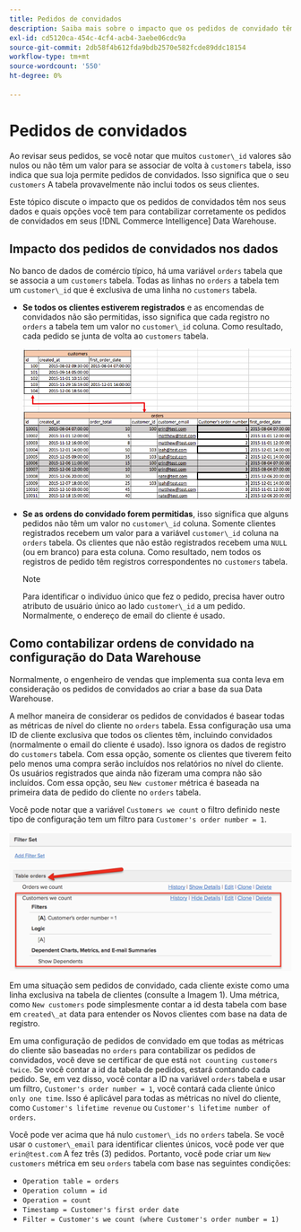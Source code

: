 ```yaml
---
title: Pedidos de convidados
description: Saiba mais sobre o impacto que os pedidos de convidado têm nos seus dados e quais opções você tem para contabilizar corretamente os pedidos de convidado em seus [!DNL Commerce Intelligence] Data Warehouse.
exl-id: cd5120ca-454c-4cf4-acb4-3aebe06cdc9a
source-git-commit: 2db58f4b612fda9bdb2570e582fcde89ddc18154
workflow-type: tm+mt
source-wordcount: '550'
ht-degree: 0%

---
```


# Pedidos de convidados

Ao revisar seus pedidos, se você notar que muitos `customer\_id` valores são nulos ou não têm um valor para se associar de volta à `customers` tabela, isso indica que sua loja permite pedidos de convidados. Isso significa que o seu `customers` A tabela provavelmente não inclui todos os seus clientes.

Este tópico discute o impacto que os pedidos de convidados têm nos seus dados e quais opções você tem para contabilizar corretamente os pedidos de convidados em seus [!DNL Commerce Intelligence] Data Warehouse.

## Impacto dos pedidos de convidados nos dados

No banco de dados de comércio típico, há uma variável `orders` tabela que se associa a um `customers` tabela. Todas as linhas no `orders` a tabela tem um `customer\_id` que é exclusiva de uma linha no `customers` tabela.

* **Se todos os clientes estiverem registrados** e as encomendas de convidados não são permitidas, isso significa que cada registro no `orders` a tabela tem um valor no `customer\_id` coluna. Como resultado, cada pedido se junta de volta ao `customers` tabela.

   ![](../../assets/guest-orders-4.png)

* **Se as ordens do convidado forem permitidas**, isso significa que alguns pedidos não têm um valor no `customer\_id` coluna. Somente clientes registrados recebem um valor para a variável `customer\_id` coluna na `orders` tabela. Os clientes que não estão registrados recebem uma `NULL` (ou em branco) para esta coluna. Como resultado, nem todos os registros de pedido têm registros correspondentes no `customers` tabela.

   >[!NOTE]
   >
   >Para identificar o indivíduo único que fez o pedido, precisa haver outro atributo de usuário único ao lado `customer\_id` a um pedido. Normalmente, o endereço de email do cliente é usado.

## Como contabilizar ordens de convidado na configuração do Data Warehouse

Normalmente, o engenheiro de vendas que implementa sua conta leva em consideração os pedidos de convidados ao criar a base da sua Data Warehouse.

A melhor maneira de considerar os pedidos de convidados é basear todas as métricas de nível do cliente no `orders` tabela. Essa configuração usa uma ID de cliente exclusiva que todos os clientes têm, incluindo convidados (normalmente o email do cliente é usado). Isso ignora os dados de registro do `customers` tabela. Com essa opção, somente os clientes que tiverem feito pelo menos uma compra serão incluídos nos relatórios no nível do cliente. Os usuários registrados que ainda não fizeram uma compra não são incluídos. Com essa opção, seu `New customer` métrica é baseada na primeira data de pedido do cliente no `orders` tabela.

Você pode notar que a variável `Customers we count` o filtro definido neste tipo de configuração tem um filtro para `Customer's order number = 1`.

![](../../assets/guest-orders-filter-set.png)

Em uma situação sem pedidos de convidado, cada cliente existe como uma linha exclusiva na tabela de clientes (consulte a Imagem 1). Uma métrica, como `New customers` pode simplesmente contar a id desta tabela com base em `created\_at` data para entender os Novos clientes com base na data de registro.

Em uma configuração de pedidos de convidado em que todas as métricas do cliente são baseadas no `orders` para contabilizar os pedidos de convidados, você deve se certificar de que está `not counting customers twice`. Se você contar a id da tabela de pedidos, estará contando cada pedido. Se, em vez disso, você contar a ID na variável `orders` tabela e usar um filtro, `Customer's order number = 1`, você contará cada cliente único `only one time`. Isso é aplicável para todas as métricas no nível do cliente, como `Customer's lifetime revenue` ou `Customer's lifetime number of orders`.

Você pode ver acima que há nulo `customer\_ids` no `orders` tabela. Se você usar o `customer\_email` para identificar clientes únicos, você pode ver que `erin@test.com` A fez três (3) pedidos. Portanto, você pode criar um `New customers` métrica em seu `orders` tabela com base nas seguintes condições:

* `Operation table = orders`
* `Operation column = id`
* `Operation = count`
* `Timestamp = Customer's first order date`
* `Filter = Customer's we count (where Customer's order number = 1)`
